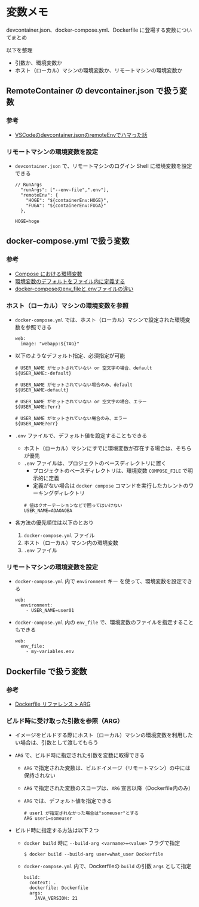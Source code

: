 # 変数メモ

devcontainer.json、docker-compose.yml、Dockerfile に登場する変数についてまとめ

以下を整理
- 引数か、環境変数か
- ホスト（ローカル）マシンの環境変数か、リモートマシンの環境変数か

## RemoteContainer の devcontainer.json で扱う変数

### 参考
- [VSCodeのdevcontainer.jsonのremoteEnvでハマった話](https://medium.com/galactic1969/vscode%E3%81%AEdevcontainer-json%E3%81%AEremoteenv%E3%81%A7%E3%83%8F%E3%83%9E%E3%81%A3%E3%81%9F%E8%A9%B1-b46158e76d2f)

### リモートマシンの環境変数を設定

- `devcontainer.json` で、リモートマシンのログイン Shell に環境変数を設定できる
    ```
    // RunArgs
      "runArgs": ["--env-file",".env"],
      "remoteEnv": {
        "HOGE": "${containerEnv:HOGE}",
        "FUGA": "${containerEnv:FUGA}"
      },
    ```

    ```:.env
    HOGE=hoge
    ```

## docker-compose.yml で扱う変数

### 参考

- [Compose における環境変数](https://matsuand.github.io/docs.docker.jp.onthefly/compose/environment-variables/)
- [環境変数のデフォルトをファイル内に定義する](https://matsuand.github.io/docs.docker.jp.onthefly/compose/env-file/)
- [docker-composeのenv_fileと.envファイルの違い](https://qiita.com/SolKul/items/989727aeeafcae28ecf7)

### ホスト（ローカル）マシンの環境変数を参照

- `docker-compose.yml` では、ホスト（ローカル）マシンで設定された環境変数を参照できる
  ```
  web:
    image: "webapp:${TAG}"
  ```

- 以下のようなデフォルト指定、必須指定が可能
  ```
  # USER_NAME がセットされていない or 空文字の場合、default
  ${USER_NAME:-default}

  # USER_NAME がセットされていない場合のみ、default
  ${USER_NAME-default}

  # USER_NAME がセットされていない or 空文字の場合、エラー
  ${USER_NAME:?err}

  # USER_NAME がセットされていない場合のみ、エラー
  ${USER_NAME?err}
  ```

- `.env` ファイルで、デフォルト値を設定することもできる
  - ホスト（ローカル）マシンにすでに環境変数が存在する場合は、そちらが優先
  - `.env` ファイルは、プロジェクトのベースディレクトリに置く
    - プロジェクトのベースディレクトリは、環境変数 `COMPOSE_FILE` で明示的に定義
    - 定義がない場合は `docker compose` コマンドを実行したカレントのワーキングディレクトリ
    ```
    # 値はクオーテーションなどで囲ってはいけない
    USER_NAME=AOAOAOBA
    ```

- 各方法の優先順位は以下のとおり
  1. `docker-compose.yml` ファイル
  1. ホスト（ローカル）マシン内の環境変数
  1. `.env` ファイル

### リモートマシンの環境変数を設定

- `docker-compose.yml` 内で `environment` キー を使って、環境変数を設定できる
  ```
  web:
    environment:
      - USER_NAME=user01
  ```

- `docker-compose.yml` 内の `env_file` で、環境変数のファイルを指定することもできる
  ```
  web:
    env_file:
      - my-variables.env
  ```

## Dockerfile で扱う変数

### 参考
- [Dockerfile リファレンス > ARG](https://docs.docker.jp/v19.03/engine/reference/builder.html#arg)

### ビルド時に受け取った引数を参照（ARG）

- イメージをビルドする際にホスト（ローカル）マシンの環境変数を利用したい場合は、引数として渡してもらう

- `ARG` で、ビルド時に指定された引数を変数に取得できる
  - `ARG` で指定された変数は、ビルドイメージ（リモートマシン）の中には保持されない
  - `ARG` で指定された変数のスコープは、`ARG` 宣言以降（Dockerfile内のみ）
  - `ARG` では、デフォルト値を指定できる

    ```
    # user1 が指定されなかった場合は"someuser"とする
    ARG user1=someuser
    ```

- ビルド時に指定する方法は以下２つ

  - `docker build` 時に `--build-arg <varname>=<value>` フラグで指定
    ```
    $ docker build --build-arg user=what_user Dockerfile
    ```

  - `docker-compose.yml` 内で、Dockerfileの `build` の引数 `args` として指定
    ```
    build:
      context: .
      dockerfile: Dockerfile
      args:
        JAVA_VERSION: 21
    ```
